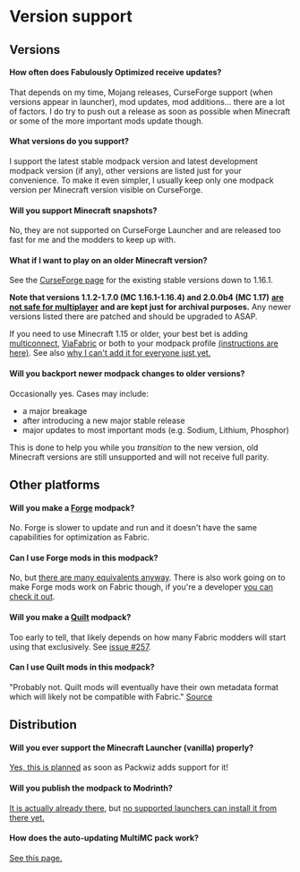 # Version support

## Versions

#### How often does Fabulously Optimized receive updates?

That depends on my time, Mojang releases, CurseForge support (when versions appear in launcher), mod updates, mod additions... there are a lot of factors. I do try to push out a release as soon as possible when Minecraft or some of the more important mods update though.

#### What versions do you support?

I support the latest stable modpack version and latest development modpack version (if any), other versions are listed just for your convenience. To make it even simpler, I usually keep only one modpack version per Minecraft version visible on CurseForge.

#### Will you support Minecraft snapshots?

No, they are not supported on CurseForge Launcher and are released too fast for me and the modders to keep up with.

#### What if I want to play on an older Minecraft version?

See the [CurseForge page](https://www.curseforge.com/minecraft/modpacks/fabulously-optimized/files) for the existing stable versions down to 1.16.1.

**Note that versions 1.1.2-1.7.0 (MC 1.16.1-1.16.4) and 2.0.0b4 (MC 1.17)** [**are not safe for multiplayer**](https://www.minecraft.net/en-us/article/important-message--security-vulnerability-java-edition) **and are kept just for archival purposes.** Any newer versions listed there are patched and should be upgraded to ASAP.

If you need to use Minecraft 1.15 or older, your best bet is adding [multiconnect](https://www.curseforge.com/minecraft/mc-mods/multiconnect), [ViaFabric](https://www.curseforge.com/minecraft/mc-mods/viafabric) or both to your modpack profile [(instructions are here)](adding-more-mods.md). See also [why I can't add it for everyone just yet.](https://github.com/Fabulously-Optimized/fabulously-optimized/issues/15#issuecomment-786175477)

#### Will you backport newer modpack changes to older versions?

Occasionally yes. Cases may include:

* a major breakage
* after introducing a new major stable release
* major updates to most important mods (e.g. Sodium, Lithium, Phosphor)

This is done to help you while you _transition_ to the new version, old Minecraft versions are still unsupported and will not receive full parity.

## Other platforms

#### Will you make a [Forge](https://files.minecraftforge.net) modpack?

No. Forge is slower to update and run and it doesn't have the same capabilities for optimization as Fabric.

#### Can I use Forge mods in this modpack?

No, but [there are many equivalents anyway](https://gist.github.com/TrueCP6/4853f15015b210fd3b1e210e9e485f83). There is also work going on to make Forge mods work on Fabric though, if you're a developer [you can check it out](https://patchworkmc.net).

#### Will you make a [Quilt](https://quiltmc.org) modpack?

Too early to tell, that likely depends on how many Fabric modders will start using that exclusively. See [issue #257](https://github.com/Fabulously-Optimized/fabulously-optimized/issues/257).

#### Can I use Quilt mods in this modpack?

"Probably not. Quilt mods will eventually have their own metadata format which will likely not be compatible with Fabric." [Source](https://quiltmc.org/faq/)

## Distribution

#### Will you ever support the Minecraft Launcher (vanilla) properly?

[Yes, this is planned](https://github.com/Fabulously-Optimized/fabulously-optimized/issues/110) as soon as Packwiz adds support for it!

#### Will you publish the modpack to Modrinth?

[It is actually already there](https://modrinth.com/modpack/fabulously-optimized), but [no supported launchers can install it from there yet.](https://github.com/Fabulously-Optimized/fabulously-optimized/issues/63)

#### How does the auto-updating MultiMC pack work?

[See this page.](multimc-auto-update.md)
